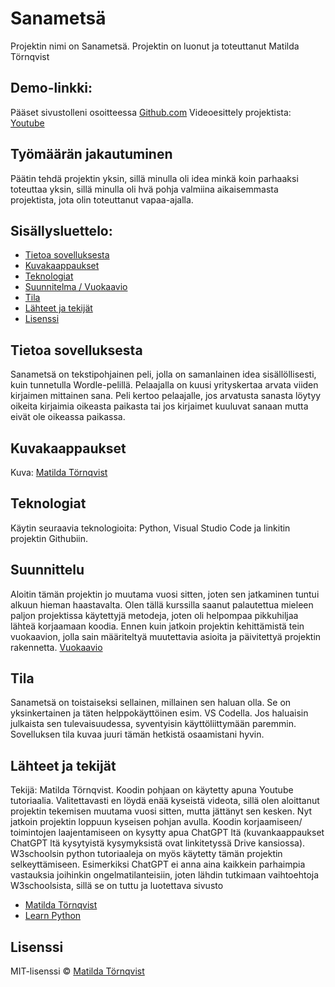 # Sanametsä  
Projektin nimi on Sanametsä. Projektin on luonut ja toteuttanut Matilda Törnqvist

## Demo-linkki:  
Pääset sivustolleni osoitteessa [Github.com](https://github.com/Mat-torn)
Videoesittely projektista: [Youtube](https://youtu.be/nkJagw93Jw0)

## Työmäärän jakautuminen  
Päätin tehdä projektin yksin, sillä minulla oli idea minkä koin parhaaksi toteuttaa yksin, sillä minulla oli hvä pohja valmiina aikaisemmasta projektista, jota olin toteuttanut vapaa-ajalla.

## Sisällysluettelo:

- [Tietoa sovelluksesta](#tietoa-sovelluksesta)  
- [Kuvakaappaukset](#kuvakaappaukset)  
- [Teknologiat](#teknologiat)
- [Suunnitelma / Vuokaavio](#suunnittelu)  
- [Tila](#tila)  
- [Lähteet ja tekijät](#lähteet-ja-tekijät)  
- [Lisenssi](#lisenssi)  

## Tietoa sovelluksesta  
Sanametsä on tekstipohjainen peli, jolla on samanlainen idea sisällöllisesti, kuin tunnetulla Wordle-pelillä. Pelaajalla on kuusi yrityskertaa arvata viiden kirjaimen mittainen sana. Peli kertoo pelaajalle, jos arvatusta sanasta löytyy oikeita kirjaimia oikeasta paikasta tai jos kirjaimet kuuluvat sanaan mutta eivät ole oikeassa paikassa.

## Kuvakaappaukset

Kuva: [Matilda Törnqvist](https://laureauas-my.sharepoint.com/my?id=%2Fpersonal%2Fmat00158%5Flaurea%5Ffi%2FDocuments%2FPython%20projektin%20kuvankaappaukset&login_hint=mat00158%40laurea%2Efi&source=waffle)

## Teknologiat    
Käytin seuraavia teknologioita: Python, Visual Studio Code ja linkitin projektin Githubiin.

## Suunnittelu
Aloitin tämän projektin jo muutama vuosi sitten, joten sen jatkaminen tuntui alkuun hieman haastavalta. Olen tällä kurssilla saanut palautettua mieleen paljon projektissa käytettyjä metodeja, joten oli helpompaa pikkuhiljaa lähteä korjaamaan koodia. Ennen kuin jatkoin projektin kehittämistä tein vuokaavion, jolla sain määriteltyä muutettavia asioita ja päivitettyä projektin rakennetta.
[Vuokaavio](https://laureauas-my.sharepoint.com/my?id=%2Fpersonal%2Fmat00158%5Flaurea%5Ffi%2FDocuments%2FPython%20projektin%20kuvankaappaukset&login_hint=mat00158%40laurea%2Efi&source=waffle)

## Tila  
Sanametsä on toistaiseksi sellainen, millainen sen haluan olla. Se on yksinkertainen ja täten helppokäyttöinen esim. VS Codella. Jos haluaisin julkaista sen tulevaisuudessa, syventyisin käyttöliittymään paremmin. Sovelluksen tila kuvaa juuri tämän hetkistä osaamistani hyvin.

## Lähteet ja tekijät  
Tekijä: Matilda Törnqvist. Koodin pohjaan on käytetty apuna Youtube tutoriaalia. Valitettavasti en löydä enää kyseistä videota, sillä olen aloittanut projektin tekemisen muutama vuosi sitten, mutta jättänyt sen kesken. Nyt jatkoin projektin loppuun kyseisen pohjan avulla. Koodin korjaamiseen/ toimintojen laajentamiseen on kysytty apua ChatGPT ltä (kuvankaappaukset ChatGPT ltä kysytyistä kysymyksistä ovat linkitetyssä Drive kansiossa). W3schoolsin python tutoriaaleja on myös käytetty tämän projektin selkeyttämiseen. Esimerkiksi ChatGPT ei anna aina kaikkein parhaimpia vastauksia joihinkin ongelmatilanteisiin, joten lähdin tutkimaan vaihtoehtoja W3schoolsista, sillä se on tuttu ja luotettava sivusto
- [Matilda Törnqvist](matilda.tornqvist@student.laurea.fi)  
- [Learn Python](https://www.w3schools.com/python/default.asp)

## Lisenssi  

MIT-lisenssi © [Matilda Törnqvist](LISENCE.txt)